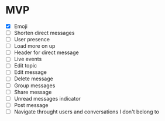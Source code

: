 # MVP

- [X] Emoji
- [ ] Shorten direct messages
- [ ] User presence
- [ ] Load more on up
- [ ] Header for direct message
- [ ] Live events
- [ ] Edit topic
- [ ] Edit message
- [ ] Delete message
- [ ] Group messages
- [ ] Share message
- [ ] Unread messages indicator
- [ ] Post message
- [ ] Navigate throught users and conversations I don't belong to